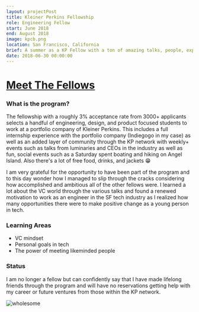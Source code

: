 ```yaml
---
layout: projectPost
title: Kleiner Perkins Fellowship
role: Engineering Fellow
start: June 2018
end: August 2018
image: kpcb.png
location: San Francisco, California
brief: A summer as a KP Fellow with a ton of amazing talks, people, experiences and swag
date: 2018-06-30 00:00:00
---
```

# [Meet The Fellows](http://fellows.kleinerperkins.com/meet-the-fellows)

### What is the program?
The fellowship with a roughly 3% acceptance rate from 3000+ applicants selects a handful of engineering, design, and product focused students to work at a portfolio company of Kleiner Perkins. This includes a full internship experience with the portfolio company (Indiegogo in my case) as well as an added layer of community through the KP network with weekly+ events such as talks from luminaries and CEOs in the industry as well as fun, social events such as a Saturday spent boating and hiking on Angel Island. Also there's a lot of free food, drinks, and jackets 😁

I am very grateful for the opportunity to have been part of the program and to this day wonder how I managed to slip through the cracks considering how accomplished and ambitious all of the other fellows were. I learned a lot about the VC world through the various talks and found a renewed motivation to work as an engineer in the SF tech industry as I realized how many opportunities there were to make positive change as a young person in tech.

### Learning Areas
* VC mindset
* Personal goals in tech
* The power of meeting likeminded people

### Status
I am no longer a fellow but can confidently say that I have made lifelong friends through the program and will have no reservations getting help with my career or future ventures from those within the KP network.

![wholesome](../../assets/images/kp_wholesome.jpg)
